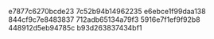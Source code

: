 e7877c6270bcde23
7c52b94b14962235
e6ebce1f99daa138
844cf9c7e8483837
712adb65134a79f3
5916e7f1ef9f92b8
448912d5eb94785c
b93d263837434bf1
